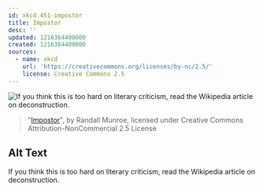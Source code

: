 ```yaml
---
id: xkcd.451-impostor
title: Impostor
desc: ''
updated: 1216364400000
created: 1216364400000
sources:
  - name: xkcd
    url: 'https://creativecommons.org/licenses/by-nc/2.5/'
    license: Creative Commons 2.5
---
```

![If you think this is too hard on literary criticism, read the Wikipedia article on deconstruction.](https://imgs.xkcd.com/comics/impostor.png)
> "[Impostor](https://xkcd.com/451/)", by Randall Munroe, licensed under Creative Commons Attribution-NonCommercial 2.5 License

## Alt Text
If you think this is too hard on literary criticism, read the Wikipedia article on deconstruction.
